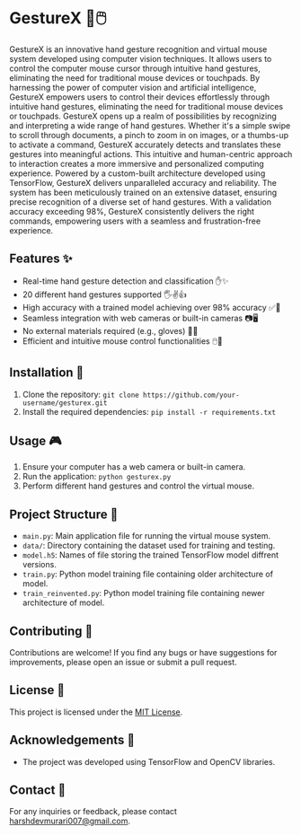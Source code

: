 # GestureX 👋🖱️

GestureX is an innovative hand gesture recognition and virtual mouse system developed using computer vision techniques. It allows users to control the computer mouse cursor through intuitive hand gestures, eliminating the need for traditional mouse devices or touchpads.
By harnessing the power of computer vision and artificial intelligence, GestureX empowers users to control their devices effortlessly through intuitive hand gestures, eliminating the need for traditional mouse devices or touchpads.
GestureX opens up a realm of possibilities by recognizing and interpreting a wide range of hand gestures. Whether it's a simple swipe to scroll through documents, a pinch to zoom in on images, or a thumbs-up to activate a command, GestureX accurately detects and translates these gestures into meaningful actions. This intuitive and human-centric approach to interaction creates a more immersive and personalized computing experience.
Powered by a custom-built architecture developed using TensorFlow, GestureX delivers unparalleled accuracy and reliability. The system has been meticulously trained on an extensive dataset, ensuring precise recognition of a diverse set of hand gestures. With a validation accuracy exceeding 98%, GestureX consistently delivers the right commands, empowering users with a seamless and frustration-free experience.

## Features ✨
- Real-time hand gesture detection and classification ✋✨
- 20 different hand gestures supported 🖐️✌️👍
- High accuracy with a trained model achieving over 98% accuracy ✅🎯
- Seamless integration with web cameras or built-in cameras 📷🖥️
- No external materials required (e.g., gloves) 🚫🧤
- Efficient and intuitive mouse control functionalities 🖱️💨

## Installation 🚀
1. Clone the repository: `git clone https://github.com/your-username/gesturex.git`
2. Install the required dependencies: `pip install -r requirements.txt`

## Usage 🎮
1. Ensure your computer has a web camera or built-in camera.
2. Run the application: `python gesturex.py`
3. Perform different hand gestures and control the virtual mouse.

## Project Structure 📂
- `main.py`: Main application file for running the virtual mouse system.
- `data/`: Directory containing the dataset used for training and testing.
- `model.h5`: Names of file storing the trained TensorFlow model diffrent versions.
- `train.py`: Python model training file containing older architecture of model.
- `train_reinvented.py`: Python model training file containing newer architecture of model.

## Contributing 🤝
Contributions are welcome! If you find any bugs or have suggestions for improvements, please open an issue or submit a pull request.

## License 📄
This project is licensed under the [MIT License](LICENSE).

## Acknowledgements 🙏
- The project was developed using TensorFlow and OpenCV libraries.

## Contact 📧
For any inquiries or feedback, please contact [harshdevmurari007@gmail.com](mailto:harshdevmurari007@gmail.com).
